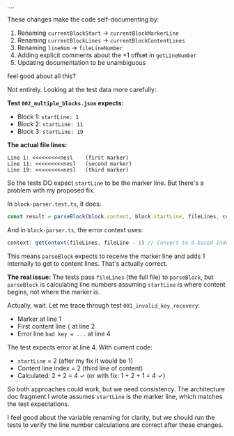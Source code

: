 ....

These changes make the code self-documenting by:
1. Renaming `currentBlockStart` → `currentBlockMarkerLine` 
2. Renaming `currentBlockLines` → `currentBlockContentLines`
3. Renaming `lineNum` → `fileLineNumber`
4. Adding explicit comments about the +1 offset in `getLineNumber`
5. Updating documentation to be unambiguous


feel good about all this?



Not entirely. Looking at the test data more carefully:

**Test `002_multiple_blocks.json` expects:**
- Block 1: `startLine: 1` 
- Block 2: `startLine: 11`
- Block 3: `startLine: 19`

**The actual file lines:**
```
Line 1: <<<<<<<<<nesl    (first marker)
Line 11: <<<<<<<<<nesl   (second marker) 
Line 19: <<<<<<<<<nesl   (third marker)
```

So the tests DO expect `startLine` to be the marker line. But there's a problem with my proposed fix.

In `block-parser.test.ts`, it does:
```typescript
const result = parseBlock(block.content, block.startLine, fileLines, config);
```

And in `block-parser.ts`, the error context uses:
```typescript
context: getContext(fileLines, fileLine - 1) // Convert to 0-based index
```

This means `parseBlock` expects to receive the marker line and adds 1 internally to get to content lines. That's actually correct.

**The real issue:** The tests pass `fileLines` (the full file) to `parseBlock`, but `parseBlock` is calculating line numbers assuming `startLine` is where content begins, not where the marker is.

Actually, wait. Let me trace through test `001_invalid_key_recovery`:
- Marker at line 1
- First content line `{` at line 2
- Error line `bad key = ...` at line 4

The test expects error at line 4. With current code:
- `startLine` = 2 (after my fix it would be 1)
- Content line index = 2 (third line of content)
- Calculated: 2 + 2 = 4 ✓ (or with fix: 1 + 2 + 1 = 4 ✓)

So both approaches could work, but we need consistency. The architecture doc fragment I wrote assumes `startLine` is the marker line, which matches the test expectations.

I feel good about the variable renaming for clarity, but we should run the tests to verify the line number calculations are correct after these changes.